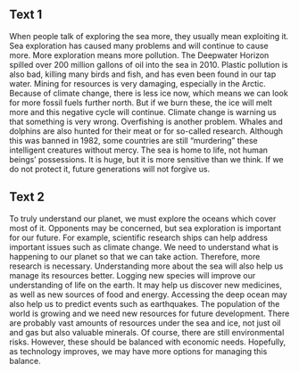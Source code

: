 ## Text 1
When people talk of exploring the sea more, they usually mean exploiting it. Sea exploration has caused many problems and will continue to cause more.
More exploration means more pollution. The Deepwater Horizon spilled over 200 million gallons of oil into the sea in 2010. Plastic pollution is also bad, killing many birds and fish, and has even been found in our tap water.
Mining for resources is very damaging, especially in the Arctic. Because of climate change, there is less ice now, which means we can look for more fossil fuels further north. But if we burn these, the ice will melt more and this negative cycle will continue. Climate change is warning us that something is very wrong.
Overfishing is another problem. Whales and dolphins are also hunted for their meat or for so-called research. Although this was banned in 1982, some countries are still “murdering” these intelligent creatures without mercy.
The sea is home to life, not human beings’ possessions. It is huge, but it is more sensitive than we think. If we do not protect it, future generations will not forgive us.
## Text 2
To truly understand our planet, we must explore the oceans which cover most of it. Opponents may be concerned, but sea exploration is important for our future. For example, scientific research ships can help address important issues such as climate change. We need to understand what is happening to our planet so that we can take action. Therefore, more research is necessary.
Understanding more about the sea will also help us manage its resources better. Logging new species will improve our understanding of life on the earth. It may help us discover new medicines, as well as new sources of food and energy. Accessing the deep ocean may also help us to predict events such as earthquakes.
The population of the world is growing and we need new resources for future development. There are probably vast amounts of resources under the sea and ice, not just oil and gas but also valuable minerals.
Of course, there are still environmental risks. However, these should be balanced with economic needs. Hopefully, as technology improves, we may have more options for managing this balance.